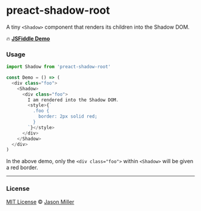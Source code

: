 # preact-shadow-root

A tiny `<Shadow>` component that renders its children into the Shadow DOM.

🔥 [**JSFiddle Demo**](https://jsfiddle.net/developit/rw72nx24/)

### Usage

```js
import Shadow from 'preact-shadow-root'

const Demo = () => (
  <div class="foo">
    <Shadow>
      <div class="foo">
        I am rendered into the Shadow DOM.
        <style>{`
          .foo {
            border: 2px solid red;
          }
        `}</style>
      </div>
    </Shadow>
  </div>
)
```

In the above demo, only the `<div class="foo">` within `<Shadow>` will be given a red border.

---

### License

[MIT License](https://oss.ninja/mit/developit) © [Jason Miller](https://jasonformat.com)
